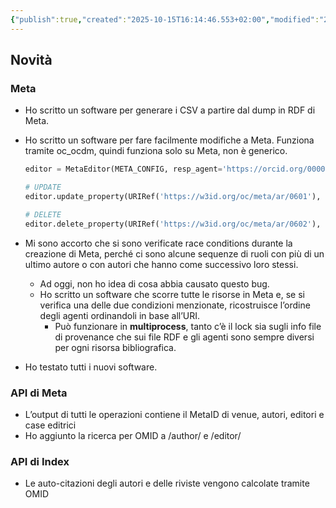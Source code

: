 ```yaml
---
{"publish":true,"created":"2025-10-15T16:14:46.553+02:00","modified":"2023-01-09T12:00:00.000+01:00","cssclasses":""}
---
```



## Novità

### Meta

- Ho scritto un software per generare i CSV a partire dal dump in RDF di Meta.
- Ho scritto un software per fare facilmente modifiche a Meta. Funziona tramite oc_ocdm, quindi funziona solo su Meta, non è generico.
    
    ```python
    editor = MetaEditor(META_CONFIG, resp_agent='https://orcid.org/0000-0002-8420-0696')
    
    # UPDATE
    editor.update_property(URIRef('https://w3id.org/oc/meta/ar/0601'), 'has_next', URIRef('https://w3id.org/oc/meta/ar/0602'))
    
    # DELETE
    editor.delete_property(URIRef('https://w3id.org/oc/meta/ar/0602'), 'has_next')
    ```
    
- Mi sono accorto che si sono verificate race conditions durante la creazione di Meta, perché ci sono alcune sequenze di ruoli con più di un ultimo autore o con autori che hanno come successivo loro stessi.
    - Ad oggi, non ho idea di cosa abbia causato questo bug.
    - Ho scritto un software che scorre tutte le risorse in Meta e, se si verifica una delle due condizioni menzionate, ricostruisce l’ordine degli agenti ordinandoli in base all’URI.
        - Può funzionare in **multiprocess**, tanto c’è il lock sia sugli info file di provenance che sui file RDF e gli agenti sono sempre diversi per ogni risorsa bibliografica.
- Ho testato tutti i nuovi software.

### API di Meta

- L’output di tutti le operazioni contiene il MetaID di venue, autori, editori e case editrici
- Ho aggiunto la ricerca per OMID a /author/ e /editor/

### API di Index

- Le auto-citazioni degli autori e delle riviste vengono calcolate tramite OMID